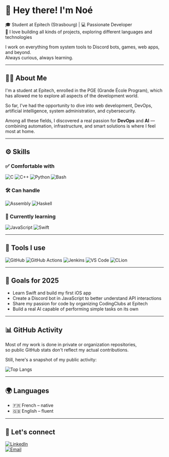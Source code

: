 # 👋 Hey there! I'm Noé

🎓 Student at Epitech (Strasbourg) | 💻 Passionate Developer  
🚀 I love building all kinds of projects, exploring different languages and technologies

I work on everything from system tools to Discord bots, games, web apps, and beyond.  
Always curious, always learning.

---

## 🧑‍💻 About Me

I'm a student at Epitech, enrolled in the PGE (Grande École Program), which has allowed me to explore all aspects of the development world.

So far, I've had the opportunity to dive into web development, DevOps, artificial intelligence, system administration, and cybersecurity.

Among all these fields, I discovered a real passion for **DevOps** and **AI** — combining automation, infrastructure, and smart solutions is where I feel most at home.

---

## ⚙️ Skills

### ✅ Comfortable with
![C](https://img.shields.io/badge/-C-00599C?logo=c&logoColor=fff)
![C++](https://img.shields.io/badge/-C++-00599C?logo=c%2b%2b&logoColor=fff)
![Python](https://img.shields.io/badge/-Python-3776AB?logo=python&logoColor=fff)
![Bash](https://img.shields.io/badge/-Bash-4EAA25?logo=gnu-bash&logoColor=fff)

### 🛠 Can handle
![Assembly](https://img.shields.io/badge/-Assembly-6E4C13?logoColor=white)
![Haskell](https://img.shields.io/badge/-Haskell-5D4F85?logo=haskell&logoColor=fff)

### 🌱 Currently learning
![JavaScript](https://img.shields.io/badge/-JavaScript-F7DF1E?logo=javascript&logoColor=000)
![Swift](https://img.shields.io/badge/-Swift-FA7343?logo=swift&logoColor=fff)

---

## 🧰 Tools I use

![GitHub](https://img.shields.io/badge/-GitHub-181717?logo=github&logoColor=fff)
![GitHub Actions](https://img.shields.io/badge/-GitHub%20Actions-2088FF?logo=github-actions&logoColor=fff)
![Jenkins](https://img.shields.io/badge/-Jenkins-D24939?logo=jenkins&logoColor=fff)
![VS Code](https://img.shields.io/badge/-VS%20Code-007ACC?logo=visual-studio-code&logoColor=fff)
![CLion](https://img.shields.io/badge/-CLion-000000?logo=clion&logoColor=fff)

---

## 🎯 Goals for 2025

- Learn Swift and build my first iOS app  
- Create a Discord bot in JavaScript to better understand API interactions  
- Share my passion for code by organizing CodingClubs at Epitech  
- Build a real AI capable of performing simple tasks on its own  

---

## 📊 GitHub Activity

Most of my work is done in private or organization repositories,  
so public GitHub stats don't reflect my actual contributions.

Still, here's a snapshot of my public activity:

![Top Langs](https://github-readme-stats.vercel.app/api/top-langs/?username=OkotEgarim&theme=one_dark_pro&layout=compact)

---

## 🌍 Languages

- 🇫🇷 French – native  
- 🇬🇧 English – fluent  

---

## 💬 Let's connect

[![LinkedIn](https://img.shields.io/badge/-LinkedIn-0A66C2?logo=linkedin&logoColor=white)](https://www.linkedin.com/in/ton-profil/)  
[![Email](https://img.shields.io/badge/-Email-EA4335?logo=gmail&logoColor=white)](mailto:noe.carabin@epitech.eu)
